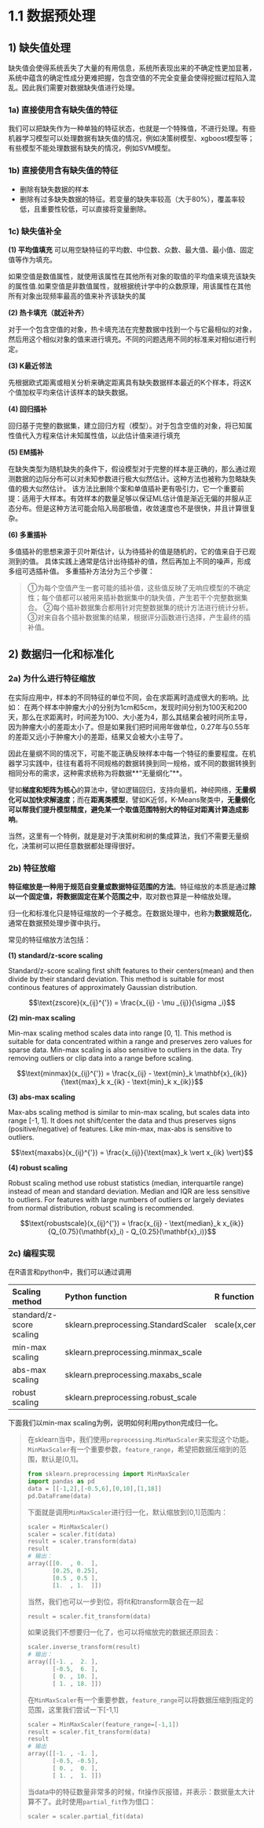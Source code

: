 # 1.1 数据预处理

## 1\) 缺失值处理

缺失值会使得系统丢失了大量的有用信息，系统所表现出来的不确定性更加显著，系统中蕴含的确定性成分更难把握，包含空值的不完全变量会使得挖掘过程陷入混乱。因此我们需要对数据缺失值进行处理。

### 1a) 直接使用含有缺失值的特征

我们可以把缺失作为一种单独的特征状态，也就是一个特殊值，不进行处理。有些机器学习模型可以处理数据有缺失值的情况，例如决策树模型、xgboost模型等；有些模型不能处理数据有缺失的情况，例如SVM模型。


### 1b) 直接使用含有缺失值的特征

* 删除有缺失数据的样本
* 删除有过多缺失数据的特征。若变量的缺失率较高（大于80%），覆盖率较低，且重要性较低，可以直接将变量删除。

### 1c) 缺失值补全

**(1) 平均值填充**
可以用空缺特征的平均数、中位数、众数、最大值、最小值、固定值等作为填充。

如果空值是数值属性，就使用该属性在其他所有对象的取值的平均值来填充该缺失的属性值.如果空值是非数值属性，就根据统计学中的众数原理，用该属性在其他所有对象出现频率最高的值来补齐该缺失的属

**(2) 热卡填充（就近补齐）**

对于一个包含空值的对象，热卡填充法在完整数据中找到一个与它最相似的对象，然后用这个相似对象的值来进行填充。不同的问题选用不同的标准来对相似进行判定。

**(3) K最近邻法**

先根据欧式距离或相关分析来确定距离具有缺失数据样本最近的K个样本，将这K个值加权平均来估计该样本的缺失数据。

**(4) 回归插补**

回归基于完整的数据集，建立回归方程（模型）。对于包含空值的对象，将已知属性值代入方程来估计未知属性值，以此估计值来进行填充

**(5) EM插补**

在缺失类型为随机缺失的条件下，假设模型对于完整的样本是正确的，那么通过观测数据的边际分布可以对未知参数进行极大似然估计。这种方法也被称为忽略缺失值的极大似然估计。
该方法比删除个案和单值插补更有吸引力，它一个重要前提：适用于大样本。有效样本的数量足够以保证ML估计值是渐近无偏的并服从正态分布。但是这种方法可能会陷入局部极值，收敛速度也不是很快，并且计算很复杂。

**(6) 多重插补**

多值插补的思想来源于贝叶斯估计，认为待插补的值是随机的，它的值来自于已观测到的值。
具体实践上通常是估计出待插补的值，然后再加上不同的噪声，形成多组可选插补值。
多重插补方法分为三个步骤：
> ①为每个空值产生一套可能的插补值，这些值反映了无响应模型的不确定性；每个值都可以被用来插补数据集中的缺失值，产生若干个完整数据集合。
> ②每个插补数据集合都用针对完整数据集的统计方法进行统计分析。
> ③对来自各个插补数据集的结果，根据评分函数进行选择，产生最终的插补值。


## 2\) 数据归一化和标准化
### 2a) 为什么进行特征缩放

在实际应用中，样本的不同特征的单位不同，会在求距离时造成很大的影响。比如： 在两个样本中肿瘤大小的分别为1cm和5cm，发现时间分别为100天和200天，那么在求距离时，时间差为100、大小差为4，那么其结果会被时间所主导，因为肿瘤大小的差距太小了。但是如果我们把时间用年做单位，0.27年与0.55年的差距又远小于肿瘤大小的差距，结果又会被大小主导了。

因此在量纲不同的情况下，可能不能正确反映样本中每一个特征的重要程度。在机器学习实践中，往往有着将不同规格的数据转换到同一规格，或不同的数据转换到相同分布的需求，这种需求统称为将数据**“无量纲化”**。

譬如**梯度和矩阵为核心**的算法中，譬如逻辑回归，支持向量机，神经网络，**无量纲化可以加快求解速度**；而在**距离类模型**，譬如K近邻，K-Means聚类中，**无量纲化可以帮我们提升模型精度，避免某一个取值范围特别大的特征对距离计算造成影响**。

当然，这里有一个特例，就是是对于决策树和树的集成算法，我们不需要无量纲化，决策树可以把任意数据都处理得很好。

### 2b) 特征放缩

**特征缩放是一种用于规范自变量或数据特征范围的方法**。特征缩放的本质是通过**除以一个固定值，将数据固定在某个范围之中**，取对数也算是一种缩放处理。

归一化和标准化只是特征缩放的一个子概念。在数据处理中，也称为**数据规范化**，通常在数据预处理步骤中执行。


常见的特征缩放方法包括：

**(1) standard/z-score scaling**

Standard/z-score scaling first shift features to their centers\(mean\) and then divide by their standard deviation. This method is suitable for most continous features of approximately Gaussian distribution.

$$\text{zscore}(x_{ij}^{'}) = \frac{x_{ij} - \mu _{ij}}{\sigma _i}$$

**(2) min-max scaling**

Min-max scaling method scales data into range \[0, 1\]. This method is suitable for data concentrated within a range and preserves zero values for sparse data. Min-max scaling is also sensitive to outliers in the data. Try removing outliers or clip data into a range before scaling.

$$\text{minmax}(x_{ij}^{'}) = \frac{x_{ij} - \text{min}_k \mathbf{x}_{ik}} {\text{max}_k x_{ik} - \text{min}_k x_{ik}}$$

**(3) abs-max scaling**

Max-abs scaling method is similar to min-max scaling, but scales data into range \[-1, 1\]. It does not shift/center the data and thus preserves signs \(positive/negative\) of features. Like min-max, max-abs is sensitive to outliers.

$$\text{maxabs}(x_{ij}^{'}) = \frac{x_{ij}}{\text{max}_k \vert x_{ik} \vert}$$

**(4) robust scaling**

Robust scaling method use robust statistics \(median, interquartile range\) instead of mean and standard deviation. Median and IQR are less sensitive to outliers. For features with large numbers of outliers or largely deviates from normal distribution, robust scaling is recommended.

$$\text{robustscale}(x_{ij}^{'}) = \frac{x_{ij} - \text{median}_k x_{ik}} {Q_{0.75}(\mathbf{x}_i) - Q_{0.25}(\mathbf{x}_i)}$$


### 2c) 编程实现

在R语言和python中，我们可以通过调用


| Scaling method | Python function | R function |
| :--- | :--- | :--- |
| standard/z-score scaling |  sklearn.preprocessing.StandardScaler | scale(x,center=T,scale=T) |
| min-max scaling |sklearn.preprocessing.minmax_scale  | |
| abs-max scaling | sklearn.preprocessing.maxabs_scale  | |
| robust scaling |  sklearn.preprocessing.robust_scale  | |


下面我们以min-max scaling为例，说明如何利用python完成归一化。
> 在sklearn当中，我们使用`preprocessing.MinMaxScaler`来实现这个功能。`MinMaxScaler`有一个重要参数，`feature_range`，希望把数据压缩到的范围，默认是[0,1]。
> ```python
> from sklearn.preprocessing import MinMaxScaler
> import pandas as pd
> data = [[-1,2],[-0.5,6],[0,10],[1,18]]
> pd.DataFrame(data)
> ```
> 下面就是调用`MinMaxScaler`进行归一化，默认缩放到[0,1]范围内：
> ```python
> scaler = MinMaxScaler() 
> scaler = scaler.fit(data) 
> result = scaler.transform(data)
> result
> # 输出：
> array([[0.  , 0.  ],
>        [0.25, 0.25],
>        [0.5 , 0.5 ],
>        [1.  , 1.  ]])
> ```
> 当然，我们也可以一步到位，将fit和transform联合在一起
> ```python
> result = scaler.fit_transform(data)
> ```
> 如果说我们不想要归一化了，也可以将缩放完的数据还原回去：
> ```python
> scaler.inverse_transform(result)
> # 输出：
> array([[-1. ,  2. ],
>        [-0.5,  6. ],
>        [ 0. , 10. ],
>        [ 1. , 18. ]])
> ```
> 在`MinMaxScaler`有一个重要参数，`feature_range`可以将数据压缩到指定的范围，这里我们尝试一下[-1,1]
> ```python
> scaler = MinMaxScaler(feature_range=[-1,1])
> result = scaler.fit_transform(data)
> result
> # 输出
> array([[-1. , -1. ],
>        [-0.5, -0.5],
>        [ 0. ,  0. ],
>        [ 1. ,  1. ]])
> ```
> 当data中的特征数量非常多的时候，fit操作灰报错，并表示：数据量太大计算不了。此时使用`partial_fit`作为借口：
> ```python
> scaler = scaler.partial_fit(data)
> ```
